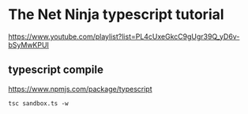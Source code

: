 # The Net Ninja typescript tutorial

https://www.youtube.com/playlist?list=PL4cUxeGkcC9gUgr39Q_yD6v-bSyMwKPUI

## typescript compile

https://www.npmjs.com/package/typescript

`tsc sandbox.ts -w`
